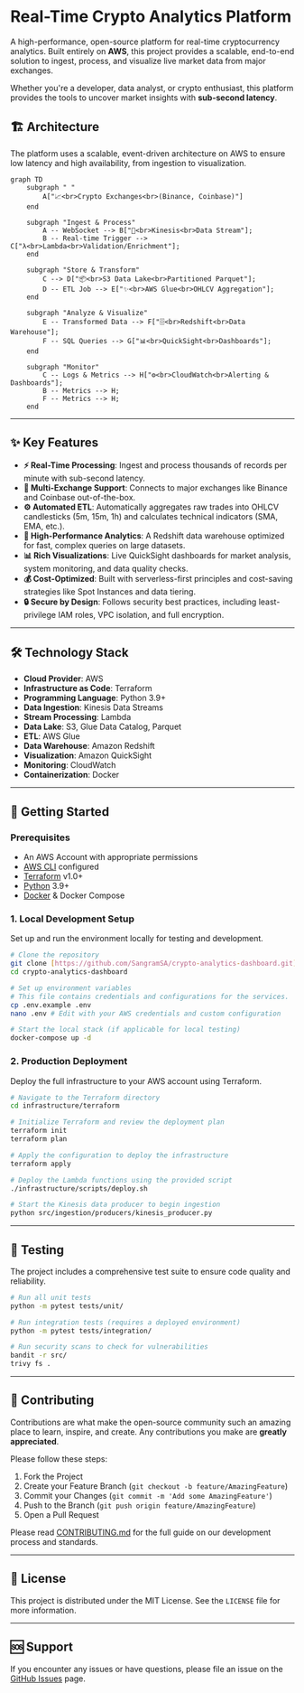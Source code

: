 # Real-Time Crypto Analytics Platform

A high-performance, open-source platform for real-time cryptocurrency analytics. Built entirely on **AWS**, this project provides a scalable, end-to-end solution to ingest, process, and visualize live market data from major exchanges.

Whether you're a developer, data analyst, or crypto enthusiast, this platform provides the tools to uncover market insights with **sub-second latency**.


## 🏗️ Architecture

The platform uses a scalable, event-driven architecture on AWS to ensure low latency and high availability, from ingestion to visualization.

```mermaid
graph TD
    subgraph " "
        A["📈<br>Crypto Exchanges<br>(Binance, Coinbase)"]
    end

    subgraph "Ingest & Process"
        A -- WebSocket --> B["🚰<br>Kinesis<br>Data Stream"];
        B -- Real-time Trigger --> C["λ<br>Lambda<br>Validation/Enrichment"];
    end

    subgraph "Store & Transform"
        C --> D["📦<br>S3 Data Lake<br>Partitioned Parquet"];
        D -- ETL Job --> E["✨<br>AWS Glue<br>OHLCV Aggregation"];
    end

    subgraph "Analyze & Visualize"
        E -- Transformed Data --> F["🗄️<br>Redshift<br>Data Warehouse"];
        F -- SQL Queries --> G["📊<br>QuickSight<br>Dashboards"];
    end

    subgraph "Monitor"
        C -- Logs & Metrics --> H["⚙️<br>CloudWatch<br>Alerting & Dashboards"];
        B -- Metrics --> H;
        F -- Metrics --> H;
    end
```

---

## ✨ Key Features

* **⚡ Real-Time Processing**: Ingest and process thousands of records per minute with sub-second latency.
* **🔌 Multi-Exchange Support**: Connects to major exchanges like Binance and Coinbase out-of-the-box.
* **⚙️ Automated ETL**: Automatically aggregates raw trades into OHLCV candlesticks (5m, 15m, 1h) and calculates technical indicators (SMA, EMA, etc.).
* **🚀 High-Performance Analytics**: A Redshift data warehouse optimized for fast, complex queries on large datasets.
* **📊 Rich Visualizations**: Live QuickSight dashboards for market analysis, system monitoring, and data quality checks.
* **💰 Cost-Optimized**: Built with serverless-first principles and cost-saving strategies like Spot Instances and data tiering.
* **🔒 Secure by Design**: Follows security best practices, including least-privilege IAM roles, VPC isolation, and full encryption.

---

## 🛠️ Technology Stack

* **Cloud Provider**: AWS
* **Infrastructure as Code**: Terraform
* **Programming Language**: Python 3.9+
* **Data Ingestion**: Kinesis Data Streams
* **Stream Processing**: Lambda
* **Data Lake**: S3, Glue Data Catalog, Parquet
* **ETL**: AWS Glue
* **Data Warehouse**: Amazon Redshift
* **Visualization**: Amazon QuickSight
* **Monitoring**: CloudWatch
* **Containerization**: Docker

---

## 🚀 Getting Started

### Prerequisites

* An AWS Account with appropriate permissions
* [AWS CLI](https://aws.amazon.com/cli/) configured
* [Terraform](https://www.terraform.io/downloads.html) v1.0+
* [Python](https://www.python.org/downloads/) 3.9+
* [Docker](https://www.docker.com/products/docker-desktop) & Docker Compose

### 1. Local Development Setup

Set up and run the environment locally for testing and development.

```bash
# Clone the repository
git clone [https://github.com/SangramSA/crypto-analytics-dashboard.git](https://github.com/SangramSA/crypto-analytics-dashboard.git)
cd crypto-analytics-dashboard

# Set up environment variables
# This file contains credentials and configurations for the services.
cp .env.example .env
nano .env # Edit with your AWS credentials and custom configuration

# Start the local stack (if applicable for local testing)
docker-compose up -d
```

### 2. Production Deployment

Deploy the full infrastructure to your AWS account using Terraform.

```bash
# Navigate to the Terraform directory
cd infrastructure/terraform

# Initialize Terraform and review the deployment plan
terraform init
terraform plan

# Apply the configuration to deploy the infrastructure
terraform apply

# Deploy the Lambda functions using the provided script
./infrastructure/scripts/deploy.sh

# Start the Kinesis data producer to begin ingestion
python src/ingestion/producers/kinesis_producer.py
```

---

## 🧪 Testing

The project includes a comprehensive test suite to ensure code quality and reliability.

```bash
# Run all unit tests
python -m pytest tests/unit/

# Run integration tests (requires a deployed environment)
python -m pytest tests/integration/

# Run security scans to check for vulnerabilities
bandit -r src/
trivy fs .
```

---

## 🤝 Contributing

Contributions are what make the open-source community such an amazing place to learn, inspire, and create. Any contributions you make are **greatly appreciated**.

Please follow these steps:

1.  Fork the Project
2.  Create your Feature Branch (`git checkout -b feature/AmazingFeature`)
3.  Commit your Changes (`git commit -m 'Add some AmazingFeature'`)
4.  Push to the Branch (`git push origin feature/AmazingFeature`)
5.  Open a Pull Request

Please read [CONTRIBUTING.md](CONTRIBUTING.md) for the full guide on our development process and standards.

---

## 📄 License

This project is distributed under the MIT License. See the `LICENSE` file for more information.

---

## 🆘 Support

If you encounter any issues or have questions, please file an issue on the [GitHub Issues](https://github.com/SangramSA/crypto-analytics-dashboard/issues) page.
